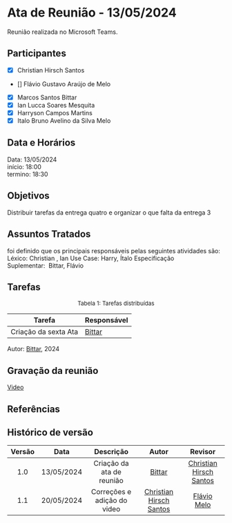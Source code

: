 # Ata de Reunião - 13/05/2024

Reunião realizada no Microsoft Teams.

## Participantes
- [x] Christian Hirsch Santos
- [] Flávio Gustavo Araújo de Melo
- [x] Marcos Santos Bittar
- [x] Ian Lucca Soares Mesquita
- [x] Harryson Campos Martins
- [x] Italo Bruno Avelino da Silva Melo

## Data e Horários

Data: 13/05/2024 \
início: 18:00 \
termino: 18:30

## Objetivos
Distribuir tarefas da entrega quatro e organizar o que falta da entrega 3

## Assuntos Tratados
foi definido que os principais responsáveis pelas seguintes atividades são:
Léxico: Christian , Ian
Use Case: Harry, Ítalo
Especificação Suplementar:  Bittar, Flávio

## Tarefas
<font size="2"><p style="text-align: center">Tabela 1: Tarefas distribuídas </p></font>

| Tarefa                               | Responsável                                      |
| ------------------------------------ | ------------------------------------------------ |  
| Criação da sexta Ata              | [Bittar](https://github.com/Bittarx) |

Autor: [Bittar](https://github.com/Bittarx), 2024

## Gravação da reunião
[Video](https://www.youtube.com/watch?v=pl_dRySrwTU)
## Referências

## Histórico de versão
| Versão | Data | Descrição | Autor | Revisor |
| :----: | :--: | :-------: | :---: | :-----: |
| 1.0 | 13/05/2024 | Criação da ata de reunião  | [Bittar](https://github.com/Bittar)  | [Christian Hirsch Santos](https://github.com/crstyhs)|
| 1.1 | 20/05/2024 | Correções e  adição do video | [Christian Hirsch Santos](https://github.com/crstyhs)  | [Flávio Melo](https://github.com/flavioovatsug) |
